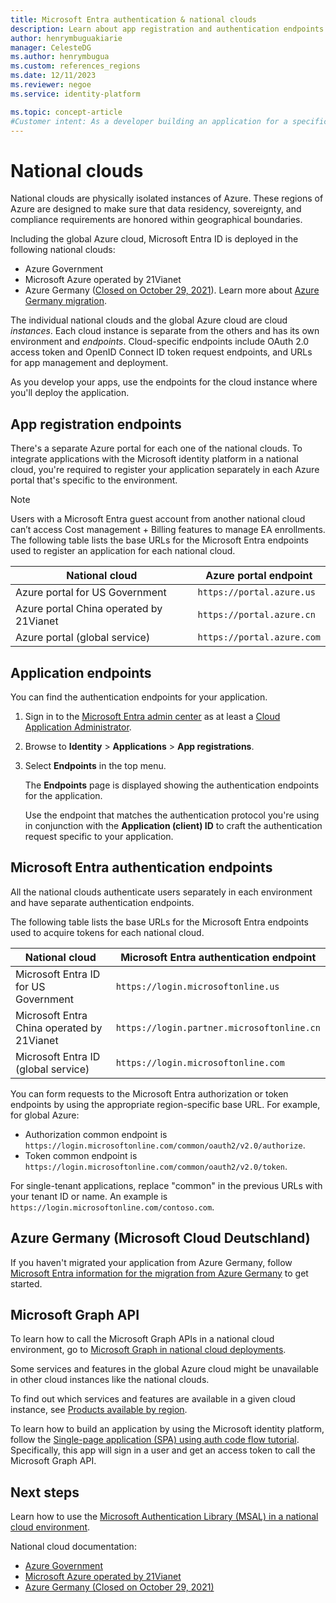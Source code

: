 ```yaml
---
title: Microsoft Entra authentication & national clouds
description: Learn about app registration and authentication endpoints for national clouds.
author: henrymbuguakiarie
manager: CelesteDG
ms.author: henrymbugua
ms.custom: references_regions
ms.date: 12/11/2023
ms.reviewer: negoe
ms.service: identity-platform

ms.topic: concept-article
#Customer intent: As a developer building an application for a specific national cloud instance, I want to understand the separate environments and endpoints for each national cloud, so that I can register my application correctly and make requests to the appropriate region-specific base URLs.
---
```


# National clouds

National clouds are physically isolated instances of Azure. These regions of Azure are designed to make sure that data residency, sovereignty, and compliance requirements are honored within geographical boundaries.

Including the global Azure cloud, Microsoft Entra ID is deployed in the following national clouds:

- Azure Government
- Microsoft Azure operated by 21Vianet
- Azure Germany ([Closed on October 29, 2021](https://www.microsoft.com/cloud-platform/germany-cloud-regions)). Learn more about [Azure Germany migration](#azure-germany-microsoft-cloud-deutschland).

The individual national clouds and the global Azure cloud are cloud *instances*. Each cloud instance is separate from the others and has its own environment and *endpoints*. Cloud-specific endpoints include OAuth 2.0 access token and OpenID Connect ID token request endpoints, and URLs for app management and deployment.

As you develop your apps, use the endpoints for the cloud instance where you'll deploy the application.

## App registration endpoints

There's a separate Azure portal for each one of the national clouds. To integrate applications with the Microsoft identity platform in a national cloud, you're required to register your application separately in each Azure portal that's specific to the environment.

> [!NOTE]
> Users with a Microsoft Entra guest account from another national cloud can’t access Cost management + Billing features to manage EA enrollments.
The following table lists the base URLs for the Microsoft Entra endpoints used to register an application for each national cloud.

| National cloud                          | Azure portal endpoint      |
| --------------------------------------- | -------------------------- |
| Azure portal for US Government          | `https://portal.azure.us`  |
| Azure portal China operated by 21Vianet | `https://portal.azure.cn`  |
| Azure portal (global service)           | `https://portal.azure.com` |

## Application endpoints

You can find the authentication endpoints for your application.

1. Sign in to the [Microsoft Entra admin center](https://entra.microsoft.com) as at least a [Cloud Application Administrator](~/identity/role-based-access-control/permissions-reference.md#cloud-application-administrator).
1. Browse to **Identity** > **Applications** > **App registrations**.
1. Select **Endpoints** in the top menu.

   The **Endpoints** page is displayed showing the authentication endpoints for the application.

   Use the endpoint that matches the authentication protocol you're using in conjunction with the **Application (client) ID** to craft the authentication request specific to your application.

<a name='azure-ad-authentication-endpoints'></a>

## Microsoft Entra authentication endpoints

All the national clouds authenticate users separately in each environment and have separate authentication endpoints.

The following table lists the base URLs for the Microsoft Entra endpoints used to acquire tokens for each national cloud.

| National cloud                      | Microsoft Entra authentication endpoint           |
| ----------------------------------- | ------------------------------------------ |
| Microsoft Entra ID for US Government          | `https://login.microsoftonline.us`         |
| Microsoft Entra China operated by 21Vianet | `https://login.partner.microsoftonline.cn` |
| Microsoft Entra ID (global service)           | `https://login.microsoftonline.com`        |

You can form requests to the Microsoft Entra authorization or token endpoints by using the appropriate region-specific base URL. For example, for global Azure:

- Authorization common endpoint is `https://login.microsoftonline.com/common/oauth2/v2.0/authorize`.
- Token common endpoint is `https://login.microsoftonline.com/common/oauth2/v2.0/token`.

For single-tenant applications, replace "common" in the previous URLs with your tenant ID or name. An example is `https://login.microsoftonline.com/contoso.com`.

## Azure Germany (Microsoft Cloud Deutschland)

If you haven't migrated your application from Azure Germany, follow [Microsoft Entra information for the migration from Azure Germany](/microsoft-365/enterprise/ms-cloud-germany-transition-azure-ad) to get started.

## Microsoft Graph API

To learn how to call the Microsoft Graph APIs in a national cloud environment, go to [Microsoft Graph in national cloud deployments](/graph/deployments).

Some services and features in the global Azure cloud might be unavailable in other cloud instances like the national clouds.

To find out which services and features are available in a given cloud instance, see [Products available by region](https://azure.microsoft.com/global-infrastructure/services/?products=all&regions=usgov-non-regional,us-dod-central,us-dod-east,usgov-arizona,usgov-iowa,usgov-texas,usgov-virginia,china-non-regional,china-east,china-east-2,china-north,china-north-2,germany-non-regional,germany-central,germany-northeast).

To learn how to build an application by using the Microsoft identity platform, follow the [Single-page application (SPA) using auth code flow tutorial](tutorial-v2-angular-auth-code.md). Specifically, this app will sign in a user and get an access token to call the Microsoft Graph API.

## Next steps

Learn how to use the [Microsoft Authentication Library (MSAL) in a national cloud environment](msal-national-cloud.md).

National cloud documentation:

- [Azure Government](/azure/azure-government/)
- [Microsoft Azure operated by 21Vianet](/azure/china/)
- [Azure Germany (Closed on October 29, 2021)](/azure/germany/)
